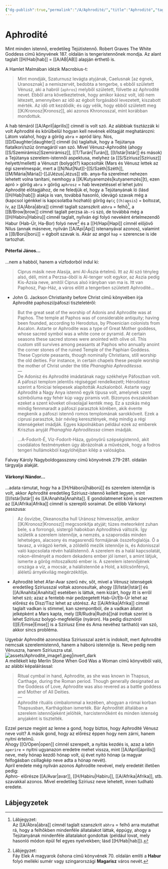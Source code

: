 ```yaml
---
{"dg-publish":true,"permalink":"/A/Aphrodité/","title":"Aphrodité","tags":["Englishtexttranslated"],"created":"2025-07-29T22:30","updated":"2025-07-29T22:31"}
---
```



# Aphrodité

Mint minden istennő, eredetileg Tejútistennő. Robert Graves The White Goddess című könyvének 187. oldalán is tengeristennőnek mondja. Az alant taglalt [[H/Hab\|hab]] = [[A/AB\|AB]] alapján érthető is.  

A Hamlet Malmában idézik Macrobius-t:  
> Mint mondják, Szaturnusz levágta atyjának, Caelusnak \[az égnek, Uranosznak\] a nemiszervét, bedobta a tengerbe, s ebből született Vénusz, aki a habról (`aphros`) melyből született, fölvette az Aphrodité nevet. Ebből arra következtetnek, hogy amikor káosz volt, idő nem létezett, amennyiben az idő az égbolt forgásából levezetett, kiszabott mérték. Az idő ott kezdődik; és úgy vélik, hogy ebből született meg [[K/Kronosz\|Kronosz]], aki azonos Khronosszal, mint korábban mondottuk.  

A hab témáról [[A/April\|április]] címnél is volt szó. Az alábbiak tisztázzák ki volt Aphrodité és körülbelül hogyan kell nevének előtagját meghatározni:  
Látom valahol, hogy a görög `abra` = apród lány. Nos, [[D/Daughter\|daughter]] címnél (is) taglaltuk, hogy a Tejútanya fiatalkori/szűz önmagáról van szó. Mivel Vénusz-Aphrodité (ahogy [[S/Szemirámisz\|Szemirámisz]], [[T/Turán\|Turán]], [[I/Istár\|Istár]] és mások) a Tejútanya szerelem-istennői aspektusa, melyhez (a [[S/Szíriusz\|Szíriusz]] helyett/mellett) a Vénuszt (bolygót?) kapcsolták (Mars és Vénusz lettek az égi szerelmespár, mert a [[N/Nut\|Nut]]-[[S/Széth\|Széth]], [[M/Mária\|Mária]]-[[J/Jézus\|Jézus]] stb. anya-fia szerelmet nehezen lehetett volna tanítani, nemhogy a [[K/Kutyanemzés\|kutyanemzés]]t), ezen apró > görög `abra` > görög `aphrosz` = hab levezetéssel el lehet jutni Aphrodité előtagjához, de ne feledjük el, hogy a Tejútanyának ló (lásd [[H/Hab\|hab]]) alakja is van, továbbá hasonló, idevágó szavak még a (kapcsol igénkkel is kapcsolatba hozható) görög `ἀψίς` (`(h)apsis`) = boltozat, ív, az [[A/Ábra\|ábra]] címnél taglalt szanszkrit `abhra` = felhő[^1], a [[B/Brow\|brow]] címnél taglalt perzsa `āb-rū` szó, de továbbá még a [[H/Habiru\|Habiru]] címnél taglalt, nyílván égi folyó neveként értelmezendő Habur (Hab-Úr, Ha-Bor) folyó neve[^2] és a [[H/Hapi\|Hapi]] címnél előjövő Nílus (annak másneve, nyilván [[A/Api\|Api]] istenanyával azonos), valamint a [[B/Ború\|ború]] = égbolt szavak is. Akár az angol `hap` = szerencse is ide tartozhat.  

#### Péterfai János...  

...nem a habból, hanem a vízfodorból indul ki:  
> Ciprus másik neve Alasija, ami Al-Ászia értelmű. Itt az Al szó tényleg alsó, déli, mint a Perzsa-öböl is Al-tenger volt egykor, az Aszia pedig Kis-Ázsia neve, amitől Ciprus alsó irányban van ma is. Itt van Paphosz, Pap-Ház, a város előtt a tengerben született Aphrodité...  
- John G. Jackson Christianity before Christ című könyvében írja Aphrodité paphoszi/páfoszi tiszteletéről:  
> But the great seat of the worship of Adonis and Aphrodite was at Paphos. The temple at Paphos was of considerable antiquity; having been founded, according to Herodotus, by Phoenician colonists from Ascalon. Astarte or Aphrodite was a type of Great Mother goddess, whose sacred symbol was a white cone or pyramid. At certain seasons these sacred stones were anointed with olive oil. This custom still survives among peasants at Paphos who annually anoint the corner stones of the ruined Temple of the Paphian Goddess. These Cypriote peasants, though nominally Christians, still worship the old deities. For instance, in certain chapels these people worship the mother of Christ under the title *Phanaghia Aphroditessa*.  
> —  
> De Adonisz és Aphrodité imádatának nagy székhelye Páfoszban volt. A páfoszi templom jelentős régiséggel rendelkezett; Hérodotosz szerint a föníciai telepesek alapították Aszkalonból. Astarte vagy Aphrodité a Nagy Anya istennő egyik típusa volt, amelynek szent szimbóluma egy fehér kúp vagy piramis volt. Bizonyos évszakokban ezeket a szent köveket olivaolajjal kenték meg. Ez a szokás még mindig fennmaradt a páfoszi parasztok körében, akik évente megkenik a páfoszi istennő romos templomának sarokköveit. Ezek a ciprusi parasztok, bár névleg keresztények, még mindig a régi istenségeket imádják. Egyes kápolnákban például ezek az emberek Krisztus anyját *Phanaghia Aphroditessa* címen imádják. 

> ...A-Fodorít-É, Víz-Fodorít-Háza, gyönyörű szépségistennő, akit csodálatos festményeken úgy ábrázolnak a művészek, hogy a fodros tengeri hullámokból kagylóhéjban kilép a valóságba.  

Falvay Károly Nagyboldogasszony című könyvének 279-281. oldalán tárgyalja alakját.  

#### Várkonyi Nándor...

...adata rámutat, hogy ha a [[H/Háború\|háború]] és szerelem istennője is volt, akkor Aphrodité eredetileg Szíriusz-istennő kellett legyen, mint [[I/Istár\|Istár]] és [[A/Anahita\|Anahita]]. E gondolatmenet köré is szerveztem az [[A/Afrika\|Afrika]] címnél is szereplő soraimat. De előbb Várkonyi passzusa:  
> Az ősvízbe, Okeanoszba hull Uránosz hímvesszője, amikor [[K/Kronosz\|Kronosz]] megcsonkítja atyját; tüzes meteorként zuhan bele, s a forrongó, sistergő habokban Aphroditévá változik. Így születik a szerelem istennője, a nemzés, a szaporodás minden lehetséges, alacsony és magasrendű formájának összefoglalója. Ő a tavasz, a virágzó kertek, a zöldellő mezők istennője is, és Adonisszal való kapcsolata révén halálistennő. A szerelem és a halál kapcsolatát, rokon-élményét a modern dekadens ember jól ismeri, s amint látjuk, ismerte a görög mítoszalkotó ember is. A szerelem istennőjének országa a víz, a mocsár, a halálistennőé a Hold, a kölcsönfényű, áléletű árnyékvilág megérzékítője.  
- Aphrodité lehet Afar-Avar szerű név, sőt, mivel a Vénusz istenségek eredetileg Szíriusszal voltak azonosultak, ahogy [[I/Istár\|Istár]] és [[A/Anahita\|Anahita]] esetében is láttuk, nem kizárt, hogy itt is erről lehet szó; azaz a fentebb már pedzegetett Hab-Úr/Eb-Úr lehet az előrész és Disz/Tisz lehet az utórész. Az [[A/Afrika\|Afrika]] címnél taglalt vadkan is stimmel, kan szempontból, de a vadkan állatot jelképként a Mars kapta, mely [[R/Rudra\|Rudrá]]nál írottak szerint is lehet Szíriusz bolygó-megfelelője (nyáron). Ha pedig disznóról ([[E/Emse\|Emse]] is a Szíriusz Eme és Ama nevéhez tartható) van szó, akkor sincs probléma.

Ugyebár Aphrodité azonosítása Szíriusszal azért is indokolt, mert Aphrodité nemcsak szerelemistennő, hanem a háború istennője is. Neve pedig nem Vénuszra, hanem Szíriuszra utal.  
![assets/Aphrodité_image1.jpeg|invert_dark](/img/user/A/assets/Aphrodit%C3%A9_image1.jpeg)  
A mellékelt kép Merlin Stone When God Was a Woman című könyvéből való, az alábbi képaláírással:  
> Ritual cymbal in hand, Aphrodite, as she was known in Thapsus, Carthage, during the Roman period. Though generally designated as the Goddess of Love, Aphrodite was also revered as a battle goddess and Mother of All Deities.  
> —  
> Aphrodité rituális cimbalommal a kezében, ahogyan a római korban Thapsusban, Karthágóban ismerték. Bár Aphroditét általában a szerelem istennőjeként jelölték, harcistennőként és minden istenség anyjaként is tisztelték.  

  
Ezzel persze megint az lenne a gond, hogy biztos, hogy Aphrodité Vénusz neve volt? A másik gond, hogy az előrész éppen hogy nem zárni, hanem nyitni értelmű.  
Ahogy [[O/Open\|open]] címnél szerepelt, a nyitás kezdés is, azaz a latin `aperire` = nyitni ugyanazon eredetre mehet vissza, mint [[A/April\|április]] neve, mely hónap kezdő hónap volt, új évet nyitó hónap (a magyar felfogásban csillagkép neve adta a hónap nevét).  
April eredete még nyilván azonos Aphrodite nevével, mely eredetét illetően pedig:  
Aphro- előrésze [[A/Avar\|avar]], [[H/Habiru\|Habiru]], [[A/Afrika\|Afrika]], stb. szavakkal azonos. Mivel eredetileg Szíriusz neve lehetett, innen tudható eredete.  

## Lábjegyzetek

[^1]: Lábjegyzet:  
Az [[A/Ábra\|ábra]] címnél taglalt szanszkrit `abhra` = felhő arra mutathat rá, hogy a felhőkben mindenféle állatalakot láttak, éppúgy, ahogy a Tejútanyának mindenféle állatalakot gondoltak (például lovat, mely hasonló módon épül fel egyes nyelvekben; lásd [[H/Hab\|hab]]).  

[^2]: Lábjegyzet:  
Fáy Elek A magyarok őshona című könyvének 70. oldalán említi a **Habur** folyó melléki sumér vagy szingarországi **Magarisz** város nevét.  